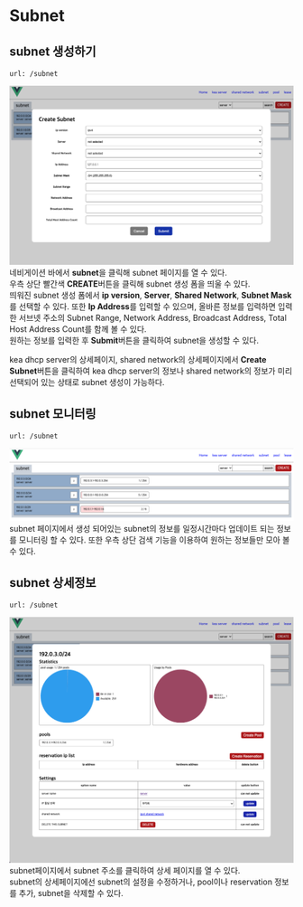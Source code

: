 Subnet
=====================

subnet 생성하기
--------------------
    url: /subnet
![사진을 불러올 수 없습니다.](https://github.com/neneong/keaDHCPManager/blob/main/source/_static/%E1%84%89%E1%85%B3%E1%84%8F%E1%85%B3%E1%84%85%E1%85%B5%E1%86%AB%E1%84%89%E1%85%A3%E1%86%BA%202023-11-07%2016.31.41.png?raw=true)
네비게이션 바에서 **subnet**을 클릭해 subnet 페이지를 열 수 있다.  
우측 상단 빨간색 **CREATE**버튼을 클릭해 subnet 생성 폼을 띄울 수 있다.  
띄워진 subnet 생성 폼에서 **ip version**, **Server**, **Shared Network**, **Subnet Mask**를 선택할 수 있다. 
또한 **Ip Address**를 입력할 수 있으며, 올바른 정보를 입력하면 입력한 서브넷 주소의 Subnet Range, Network Address, Broadcast Address, Total Host Address Count를 함께 볼 수 있다.  
원하는 정보를 입력한 후 **Submit**버튼을 클릭하여 subnet을 생성할 수 있다.  

kea dhcp server의 상세페이지, shared network의 상세페이지에서 **Create Subnet**버튼을 클릭하여 kea dhcp server의 정보나 shared network의 정보가 미리 선택되어 있는 상태로 subnet 생성이 가능하다.  

subnet 모니터링
-------------------
    url: /subnet
![사진을 불러올 수 없습니다.](https://github.com/neneong/keaDHCPManager/blob/main/source/_static/%E1%84%89%E1%85%B3%E1%84%8F%E1%85%B3%E1%84%85%E1%85%B5%E1%86%AB%E1%84%89%E1%85%A3%E1%86%BA%202023-11-07%2016.50.48.png?raw=true)
subnet 페이지에서 생성 되어있는 subnet의 정보를 일정시간마다 업데이트 되는 정보를 모니터링 할 수 있다. 또한 우측 상단 검색 기능을 이용하여 원하는 정보들만 모아 볼 수 있다.   


subnet 상세정보
-------------------
    url: /subnet
![사진을 불러올 수 없습니다.](https://github.com/neneong/keaDHCPManager/blob/main/source/_static/%E1%84%89%E1%85%B3%E1%84%8F%E1%85%B3%E1%84%85%E1%85%B5%E1%86%AB%E1%84%89%E1%85%A3%E1%86%BA%202023-11-07%2016.54.59.png?raw=true)
subnet페이지에서 subnet 주소를 클릭하여 상세 페이지를 열 수 있다.  
subnet의 상세페이지에선 subnet의 설정을 수정하거나, pool이나 reservation 정보를 추가, subnet을 삭제할 수 있다.  



